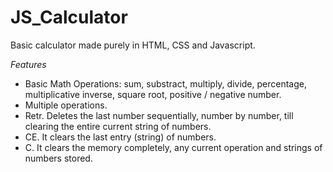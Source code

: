 # JS_Calculator
Basic calculator made purely in HTML, CSS and Javascript.

*Features*
- Basic Math Operations: sum, substract, multiply, divide, percentage, multiplicative inverse, square root, positive / negative number.
- Multiple operations.
- Retr. Deletes the last number sequentially, number by number, till clearing the entire current string of numbers.
- CE. It clears the last entry (string) of numbers.
- C. It clears the memory completely, any current operation and strings of numbers stored.
